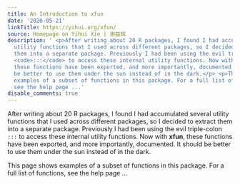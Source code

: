 ```yaml
---
title: An Introduction to xfun
date: '2020-05-21'
linkTitle: https://yihui.org/xfun/
source: Homepage on Yihui Xie | 谢益辉
description: ' <p>After writing about 20 R packages, I found I had accumulated several
  utility functions that I used across different packages, so I decided to extract
  them into a separate package. Previously I had been using the evil triple-colon
  <code>:::</code> to access these internal utility functions. Now with <strong>xfun</strong>,
  these functions have been exported, and more importantly, documented. It should
  be better to use them under the sun instead of in the dark.</p> <p>This page shows
  examples of a subset of functions in this package. For a full list of functions,
  see the help page ...'
disable_comments: true
---
```

 <p>After writing about 20 R packages, I found I had accumulated several utility functions that I used across different packages, so I decided to extract them into a separate package. Previously I had been using the evil triple-colon <code>:::</code> to access these internal utility functions. Now with <strong>xfun</strong>, these functions have been exported, and more importantly, documented. It should be better to use them under the sun instead of in the dark.</p> <p>This page shows examples of a subset of functions in this package. For a full list of functions, see the help page ...
